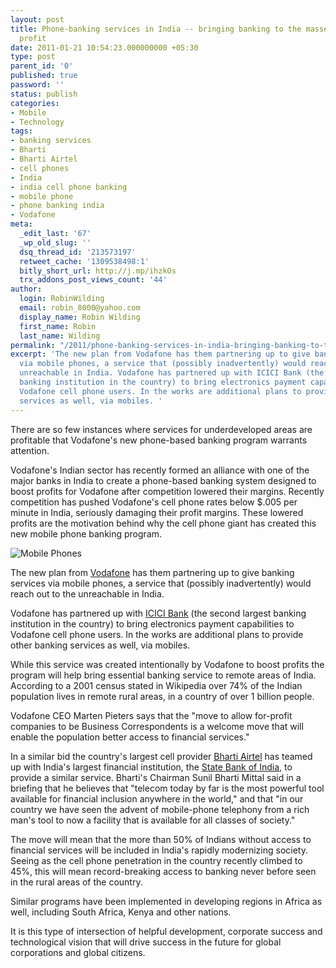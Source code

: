 ```yaml
---
layout: post
title: Phone-banking services in India -- bringing banking to the masses and a tidy
  profit
date: 2011-01-21 10:54:23.000000000 +05:30
type: post
parent_id: '0'
published: true
password: ''
status: publish
categories:
- Mobile
- Technology
tags:
- banking services
- Bharti
- Bharti Airtel
- cell phones
- India
- india cell phone banking
- mobile phone
- phone banking india
- Vodafone
meta:
  _edit_last: '67'
  _wp_old_slug: ''
  dsq_thread_id: '213573197'
  retweet_cache: '1309538498:1'
  bitly_short_url: http://j.mp/ihzkOs
  trx_addons_post_views_count: '44'
author:
  login: RobinWilding
  email: robin_8000@yahoo.com
  display_name: Robin Wilding
  first_name: Robin
  last_name: Wilding
permalink: "/2011/phone-banking-services-in-india-bringing-banking-to-the-masses-and-a-tidy-profit/"
excerpt: 'The new plan from Vodafone has them partnering up to give banking services
  via mobile phones, a service that (possibly inadvertently) would reach out to the
  unreachable in India. Vodafone has partnered up with ICICI Bank (the second largest
  banking institution in the country) to bring electronics payment capabilities to
  Vodafone cell phone users. In the works are additional plans to provide other banking
  services as well, via mobiles. '
---
```

<p>There are so few instances where services for underdeveloped areas are profitable that Vodafone's new phone-based banking program warrants attention.</p>
<p>Vodafone's Indian sector has recently formed an alliance with one of the major banks in India to create a phone-based banking system designed to boost profits for Vodafone after competition lowered their margins. Recently competition has pushed Vodafone's cell phone rates below $.005 per minute in India, seriously damaging their profit margins. These lowered profits are the motivation behind why the cell phone giant has created this new mobile phone banking program.</p>

<p><img src="/static/2011/01/phones-india.jpg" alt="Mobile Phones" class="alignright" /></p>
<p>The new plan from <a href="http://www.vodafone.in/">Vodafone</a> has them partnering up to give banking services via mobile phones, a service that (possibly inadvertently) would reach out to the unreachable in India. </p>
<p>Vodafone has partnered up with <a href="http://icicibank.com/">ICICI Bank</a> (the second largest banking institution in the country) to bring electronics payment capabilities to Vodafone cell phone users. In the works are additional plans to provide other banking services as well, via mobiles. </p>
<p>While this service was created intentionally by Vodafone to boost profits the program will help bring essential banking service to remote areas of India. According to a 2001 census stated in Wikipedia over 74% of the Indian population lives in remote rural areas, in a country of over 1 billion people. </p>
<p>Vodafone CEO Marten Pieters says that the "move to allow for-profit companies to be Business Correspondents is a welcome move that will enable the population better access to financial services."</p>
<p>In a similar bid the country's largest cell provider <a href="http://www.airtel.in/">Bharti Airtel</a> has teamed up with India's largest financial institution, the <a href="http://www.statebankofindia.com/">State Bank of India</a>, to provide a similar service. Bharti's Chairman Sunil Bharti Mittal said in a briefing that he believes that "telecom today by far is the most powerful tool available for financial inclusion anywhere in the world," and that "in our country we have seen the advent of mobile-phone telephony from a rich man's tool to now a facility that is available for all classes of society."</p>
<p>The move will mean that the more than 50% of Indians without access to financial services will be included in India's rapidly modernizing society. Seeing as the cell phone penetration in the country recently climbed to 45%, this will mean record-breaking access to banking never before seen in the rural areas of the country. </p>
<p>Similar programs have been implemented in developing regions in Africa as well, including South Africa, Kenya and other nations.</p>
<p>It is this type of intersection of helpful development, corporate success and technological vision that will drive success in the future for global corporations and global citizens.</p>
